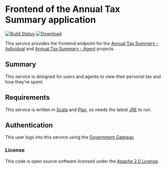 
Frontend of the Annual Tax Summary application
====================================================================

[![Build Status](https://travis-ci.org/hmrc/tax-summaries-frontend.svg?branch=master)](https://travis-ci.org/hmrc/tax-summaries-frontend) [ ![Download](https://api.bintray.com/packages/hmrc/releases/tax-summaries-frontend/images/download.svg) ](https://bintray.com/hmrc/releases/tax-summaries-frontend/_latestVersion)

This service provides the frontend endpoint for the [Annual Tax Summary - Individual](https://github.com/hmrc/tax-summaries) and [Annual Tax Summary - Agent](https://github.com/hmrc/tax-summaries-agent) projects.

Summary
-----------

This service is designed for users and agents to view their personal tax and how they're spent.


Requirements
------------

This service is written in [Scala] and [Play], so needs the latest [JRE] to run.


Authentication
------------

This user logs into this service using the [Government Gateway]


### License

This code is open source software licensed under the [Apache 2.0 License]("http://www.apache.org/licenses/LICENSE-2.0.html").


[Scala]: http://www.scala-lang.org/
[Play]: http://playframework.com/
[JRE]: http://www.oracle.com/technetwork/java/javase/overview/index.html
[Government Gateway]: http://www.gateway.gov.uk/
    
